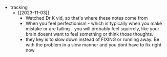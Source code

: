   * tracking
    * [[2023-11-03]]
      * Watched Dr K vid, so that's where these notes come from
      * When you feel perfectionism - which is typically when you make mistake or are failing - you will probably feel squirrely, like your brain doesnt want to feel something or think those thoughts.
      * they key is to slow down instead of FIXING or running away. Be with the problem in a slow manner and you dont have to fix right now
